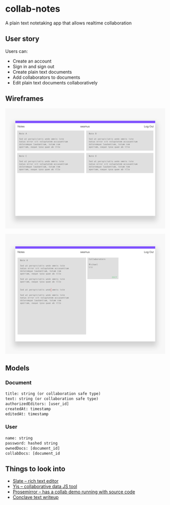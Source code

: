 # collab-notes

A plain text notetaking app that allows realtime collaboration


## User story

Users can:
- Create an account
- Sign in and sign out
- Create plain text documents
- Add collaborators to documents
- Edit plain text documents collaboratively

## Wireframes

![wireframe 1](/wireframes/wf1.png)

![wireframe 2](/wireframes/wf2.png)

## Models

### Document
```
title: string (or collaboration safe type)
text: string (or collaboration safe type)
authorizedEditors: [user_id]
createdAt: timestamp
editedAt: timestamp
```

### User
```
name: string
password: hashed string
ownedDocs: [document_id]
collabDocs: [document_id
```

## Things to look into

- [Slate – rich text editor](https://gutenberg-yjs.vercel.app/)
- [Yjs – collaborative data JS tool](https://yjs.dev/#intro)
- [Prosemirror – has a collab demo running with source code](https://prosemirror.net/examples/collab/#edit-Example)
- [Conclave text writeup](https://conclave-team.github.io/conclave-site/)
